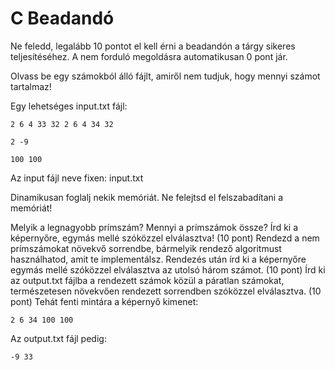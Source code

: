 # C Beadandó

Ne feledd, legalább 10 pontot el kell érni a beadandón a tárgy sikeres teljesítéséhez. A nem forduló megoldásra automatikusan 0 pont jár.

Olvass be egy számokból álló fájlt, amiről nem tudjuk, hogy mennyi számot tartalmaz!

Egy lehetséges input.txt fájl:


```2 6 4 33 32 2 6 4 34 32```

```2 -9```

```100 100```

Az input fájl neve fixen: input.txt

Dinamikusan foglalj nekik memóriát. Ne felejtsd el felszabadítani a memóriát!

Melyik a legnagyobb prímszám? Mennyi a prímszámok össze?
Írd ki a képernyőre, egymás mellé szóközzel elválasztva! (10 pont)
Rendezd a nem prímszámokat növekvő sorrendbe, bármelyik rendező algoritmust használhatod, amit te implementálsz.
Rendezés után írd ki a képernyőre egymás mellé szóközzel elválasztva az utolsó három számot. (10 pont) 
Írd ki az output.txt fájlba a rendezett számok közül a páratlan számokat, természetesen növekvően rendezett sorrendben szóközzel elválasztva. (10 pont) 
Tehát fenti mintára a képernyő kimenet:

```2 6 34 100 100```

Az output.txt fájl pedig:

```-9 33```
